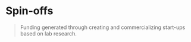 # Spin-offs

> Funding generated through creating and commercializing start-ups based on lab research.
>